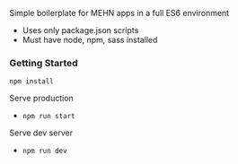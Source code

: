 Simple boilerplate for MEHN apps in a full ES6 environment
- Uses only package.json scripts
- Must have node, npm, sass installed

### Getting Started

`npm install`

Serve production
- `npm run start`

Serve dev server
- `npm run dev`
